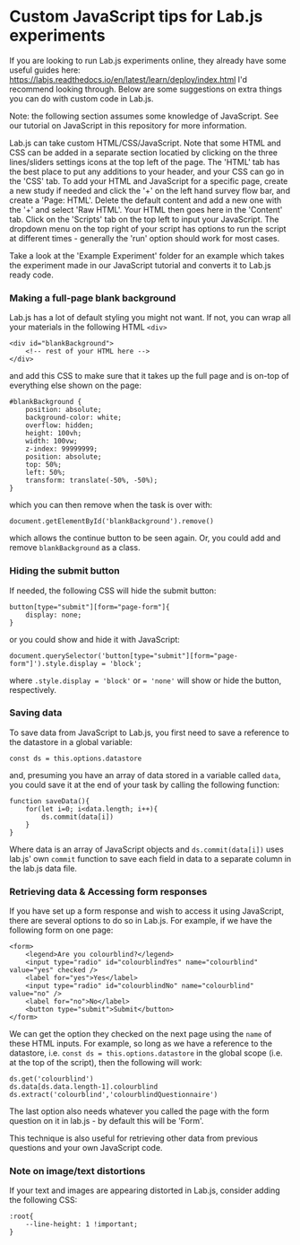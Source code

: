 # Custom JavaScript tips for Lab.js experiments
If you are looking to run Lab.js experiments online, they already have some useful guides here: https://labjs.readthedocs.io/en/latest/learn/deploy/index.html I'd recommend looking through. Below are some suggestions on extra things you can do with custom code in Lab.js.

Note: the following section assumes some knowledge of JavaScript. See our tutorial on JavaScript in this repository for more information.

Lab.js can take custom HTML/CSS/JavaScript. Note that some HTML and CSS can be added in a separate section locatied by clicking on the three lines/sliders settings icons at the top left of the page. The 'HTML' tab has the best place to put any additions to your header, and your CSS can go in the 'CSS' tab. To add your HTML and JavaScript for a specific page, create a new study if needed and click the '+' on the left hand survey flow bar, and create a 'Page: HTML'. Delete the default content and add a new one with the '+' and select 'Raw HTML'. Your HTML then goes here in the 'Content' tab. Click on the 'Scripts' tab on the top left to input your JavaScript. The dropdown menu on the top right of your script has options to run the script at different times - generally the 'run' option should work for most cases.

Take a look at the 'Example Experiment' folder for an example which takes the experiment made in our JavaScript tutorial and converts it to Lab.js ready code.

### Making a full-page blank background
Lab.js has a lot of default styling you might not want. If not, you can wrap all your materials in the following HTML `<div>`

```
<div id="blankBackground">
    <!-- rest of your HTML here -->
</div>
```

and add this CSS to make sure that it takes up the full page and is on-top of everything else shown on the page:
```
#blankBackground {
    position: absolute;
    background-color: white;
    overflow: hidden;
    height: 100vh;
    width: 100vw;
    z-index: 99999999;
    position: absolute;
    top: 50%;
    left: 50%;
    transform: translate(-50%, -50%);
}
```
which you can then remove when the task is over with:
```
document.getElementById('blankBackground').remove()
```
which allows the continue button to be seen again. Or, you could add and remove `blankBackground` as a class.

### Hiding the submit button
If needed, the following CSS will hide the submit button:
```
button[type="submit"][form="page-form"]{
    display: none;
}
```
or you could show and hide it with JavaScript:
```
document.querySelector('button[type="submit"][form="page-form"]').style.display = 'block';
```
where `.style.display = 'block'` or `= 'none'` will show or hide the button, respectively.

### Saving data
To save data from JavaScript to Lab.js, you first need to save a reference to the datastore in a global variable:
```
const ds = this.options.datastore
```
and, presuming you have an array of data stored in a variable called `data`, you could save it at the end of your task by calling the following function:
```
function saveData(){
    for(let i=0; i<data.length; i++){
        ds.commit(data[i]) 
    }
}
```

Where data is an array of JavaScript objects and `ds.commit(data[i])` uses lab.js' own `commit` function to save each field in data to a separate column in the lab.js data file.

### Retrieving data & Accessing form responses
If you have set up a form response and wish to access it using JavaScript, there are several options to do so in Lab.js. For example, if we have the following form on one page:

```
<form>
    <legend>Are you colourblind?</legend>
    <input type="radio" id="colourblindYes" name="colourblind" value="yes" checked />
    <label for="yes">Yes</label>
    <input type="radio" id="colourblindNo" name="colourblind" value="no" />
    <label for="no">No</label>
    <button type="submit">Submit</button>
</form>
```

We can get the option they checked on the next page using the `name` of these HTML inputs. For example, so long as we have a reference to the datastore, i.e. `const ds = this.options.datastore` in the global scope (i.e. at the top of the script), then the following will work:

```
ds.get('colourblind')
ds.data[ds.data.length-1].colourblind
ds.extract('colourblind','colourblindQuestionnaire')
```
The last option also needs whatever you called the page with the form question on it in lab.js - by default this will be 'Form'.

This technique is also useful for retrieving other data from previous questions and your own JavaScript code.

### Note on image/text distortions
If your text and images are appearing distorted in Lab.js, consider adding the following CSS:
```
:root{
    --line-height: 1 !important; 
}
```